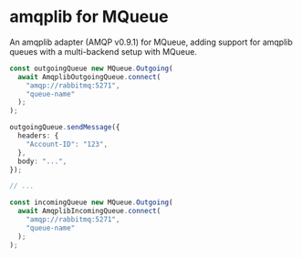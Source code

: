 # amqplib for MQueue

An amqplib adapter (AMQP v0.9.1) for MQueue, adding support for amqplib queues
with a multi-backend setup with MQueue.

```ts
const outgoingQueue new MQueue.Outgoing(
  await AmqplibOutgoingQueue.connect(
    "amqp://rabbitmq:5271",
    "queue-name"
  );
);

outgoingQueue.sendMessage({
  headers: {
    "Account-ID": "123",
  },
  body: "...",
});

// ...

const incomingQueue new MQueue.Outgoing(
  await AmqplibIncomingQueue.connect(
    "amqp://rabbitmq:5271",
    "queue-name"
  );
);
```
